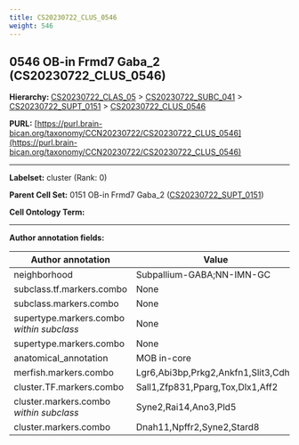 ```yaml
---
title: CS20230722_CLUS_0546
weight: 546
---
```

## 0546 OB-in Frmd7 Gaba_2 (CS20230722_CLUS_0546)
<b>Hierarchy: </b>
[CS20230722_CLAS_05](../CS20230722_CLAS_05) >
[CS20230722_SUBC_041](../CS20230722_SUBC_041) >
[CS20230722_SUPT_0151](../CS20230722_SUPT_0151) >
[CS20230722_CLUS_0546](../CS20230722_CLUS_0546)

**PURL:** [https://purl.brain-bican.org/taxonomy/CCN20230722/CS20230722_CLUS_0546](https://purl.brain-bican.org/taxonomy/CCN20230722/CS20230722_CLUS_0546)

---


**Labelset:** cluster (Rank: 0)

**Parent Cell Set:** 0151 OB-in Frmd7 Gaba_2 ([CS20230722_SUPT_0151](../CS20230722_SUPT_0151))



**Cell Ontology Term:** 

[MARKER GENES.]: #


---

[TRANSFERRED ANNOTATIONS.]: #


[AUTHOR ANNOTATION FIELDS.]: #


**Author annotation fields:**

| Author annotation | Value |
|-------------------|-------|
|neighborhood|Subpallium-GABA;NN-IMN-GC|
|subclass.tf.markers.combo|None|
|subclass.markers.combo|None|
|supertype.markers.combo _within subclass_|None|
|supertype.markers.combo|None|
|anatomical_annotation|MOB in-core|
|merfish.markers.combo|Lgr6,Abi3bp,Prkg2,Ankfn1,Slit3,Cdh9|
|cluster.TF.markers.combo|Sall1,Zfp831,Pparg,Tox,Dlx1,Aff2|
|cluster.markers.combo _within subclass_|Syne2,Rai14,Ano3,Pld5|
|cluster.markers.combo|Dnah11,Npffr2,Syne2,Stard8|
